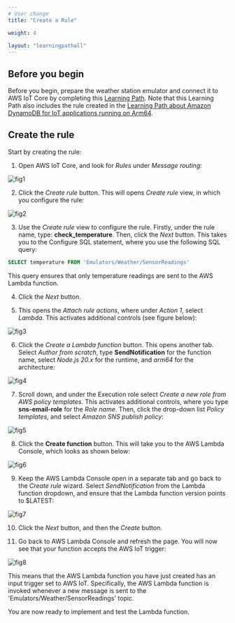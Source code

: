```yaml
---
# User change
title: "Create a Rule"

weight: 4

layout: "learningpathall"
---
```

## Before you begin
Before you begin, prepare the weather station emulator and connect it to AWS IoT Core by completing this [Learning Path](/learning-paths/laptops-and-desktops/win_aws_iot). Note that this Learning Path also includes the rule created in the [Learning Path about Amazon DynamoDB for IoT applications running on Arm64](/learning-paths/laptops-and-desktops/win_aws_iot_dynamodb).

## Create the rule
Start by creating the rule: 

1. Open AWS IoT Core, and look for *Rules* under *Message routing*:

![fig1](Figures/01.png)

2. Click the *Create rule* button. This will opens *Create rule* view, in which you configure the rule:

![fig2](Figures/02.png)

3. Use the *Create rule* view to configure the rule. Firstly, under the rule name, type: **check_temperature**. Then, click the *Next* button. This takes you to the Configure SQL statement, where you use the following SQL query:

```sql
SELECT temperature FROM 'Emulators/Weather/SensorReadings'
```

This query ensures that only temperature readings are sent to the AWS Lambda function.

4. Click the *Next* button.

5. This opens the *Attach rule actions*, where under *Action 1*, select *Lambda*. This activates additional controls (see figure below):

![fig3](Figures/03.png)

6. Click the *Create a Lambda function* button. This opens another tab. Select *Author from scratch*, type **SendNotification** for the function name, select *Node.js 20.x* for the runtime, and *arm64* for the architecture:

![fig4](Figures/04.png)

7. Scroll down, and under the Execution role select *Create a new role from AWS policy templates*. This activates additional controls, where you type **sns-email-role** for the *Role name*. Then, click the drop-down list *Policy templates*, and select *Amazon SNS publish policy*:

![fig5](Figures/05.png)

8. Click the **Create function** button. This will take you to the AWS Lambda Console, which looks as shown below:

![fig6](Figures/06.png)

9. Keep the AWS Lambda Console open in a separate tab and go back to the *Create rule* wizard. Select *SendNotification* from the Lambda function dropdown, and ensure that the Lambda function version points to $LATEST:

![fig7](Figures/07.png)

10. Click the *Next* button, and then the *Create* button.

11. Go back to AWS Lambda Console and refresh the page. You will now see that your function accepts the AWS IoT trigger:

![fig8](Figures/08.png)

This means that the AWS Lambda function you have just created has an input trigger set to AWS IoT. Specifically, the AWS Lambda function is invoked whenever a new message is sent to the 'Emulators/Weather/SensorReadings' topic.

You are now ready to implement and test the Lambda function.
